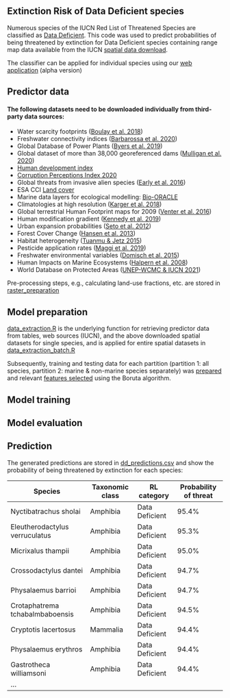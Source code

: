 ## Extinction Risk of Data Deficient species
Numerous species of the IUCN Red List of Threatened Species are classified as [Data Deficient](https://www.iucnredlist.org/search?permalink=2ed13c01-7e0e-4596-a100-38ed47d30a99). This code was used to predict probabilities of being threatened by extinction for Data Deficient species containing range map data available from the IUCN [spatial data download](https://www.iucnredlist.org/resources/spatial-data-download).

The classifier can be applied for individual species using our [web application](https://ml-extinctionrisk.indecol.no/) (alpha version)

## Predictor data
#### The following datasets need to be downloaded individually from third-party data sources:

- Water scarcity footprints ([Boulay et al. 2018](https://doi.org/10.1007/s11367-017-1333-8))
- Freshwater connectivity indices ([Barbarossa et al. 2020](https://doi.org/10.1073/pnas.1912776117))
- Global Database of Power Plants ([Byers et al. 2019](https://datasets.wri.org/dataset/globalpowerplantdatabase))
- Global dataset of more than 38,000 georeferenced dams ([Mulligan et al. 2020](https://doi.org/10.1038/s41597-020-0362-5))
- [Human development index](http://hdr.undp.org/sites/default/files/2020_statistical_annex_all.xlsx)
- [Corruption Perceptions Index 2020](https://images.transparencycdn.org/images/CPI_FULL_DATA_2021-01-27-162209.zip)
- Global threats from invasive alien species ([Early et al. 2016](https://doi.org/10.1038/ncomms12485))
- ESA CCI [Land cover](http://maps.elie.ucl.ac.be/CCI/viewer/download.php)
- Marine data layers for ecological modelling: [Bio-ORACLE](https://bio-oracle.org)
- Climatologies at high resolution ([Karger et al. 2018](https://doi.org/10.5061/dryad.kd1d4))
- Global terrestrial Human Footprint maps for 2009 ([Venter et al. 2016](https://doi.org/10.1038/sdata.2016.67))
- Human modification gradient ([Kennedy et al. 2019](https://doi.org/10.1111/gcb.14549))
- Urban expansion probabilities ([Seto et al. 2012](https://doi.org/10.1073/pnas.1211658109))
- Forest Cover Change ([Hansen et al. 2013](https://doi.org/10.1126/science.1244693))
- Habitat heterogeneity ([Tuanmu & Jetz 2015](https://doi.org/10.1111/geb.12365))
- Pesticide application rates ([Maggi et al. 2019](https://doi.org/10.1038/s41597-019-0169-4))
- Freshwater environmental variables ([Domisch et al. 2015](https://doi.org/10.1038/sdata.2015.73))
- Human Impacts on Marine Ecosystems ([Halpern et al. 2008](https://doi.org/10.1126/science.1149345))
- World Database on Protected Areas ([UNEP-WCMC & IUCN 2021](www.protectedplanet.net))

Pre-processing steps, e.g., calculating land-use fractions, etc. are stored in [raster_preparation](https://github.com/jannebor/dd_forecast/tree/main/workflow/1_Preparation/raster_preparation)

## Model preparation
[data_extraction.R](https://github.com/jannebor/dd_forecast/blob/main/workflow/1_Preparation/model_preparation/data_extraction.R) is the underlying function for retrieving predictor data from tables, web sources (IUCN), and the above downloaded spatial datasets for single species, and is applied for entire spatial datasets in [data_extraction_batch.R](https://github.com/jannebor/dd_forecast/blob/main/workflow/1_Preparation/model_preparation/2_data_extraction_batch.R)

Subsequently, training and testing data for each partition (partition 1: all species, partition 2: marine & non-marine species separately) was [prepared](https://github.com/jannebor/dd_forecast/blob/main/workflow/1_Preparation/model_preparation/3_model_prep.R) and relevant [features selected](https://github.com/jannebor/dd_forecast/blob/main/workflow/1_Preparation/model_preparation/3.1_feature_selection.R) using the Boruta algorithm.




## Model training



## Model evaluation

## Prediction

The generated predictions are stored in [dd_predictions.csv](https://github.com/jannebor/dd_forecast/blob/main/dd_predictions.csv) and show the probability of being threatened by extinction for each species:

| Species                         | Taxonomic class | RL category    | Probability of threat |
|---------------------------------|-----------------|----------------|-----------------------|
| Nyctibatrachus sholai           | Amphibia        | Data Deficient | 95.4%                 |
| Eleutherodactylus verruculatus  | Amphibia        | Data Deficient | 95.3%                 |
| Micrixalus thampii              | Amphibia        | Data Deficient | 95.0%                 |
| Crossodactylus dantei           | Amphibia        | Data Deficient | 94.7%                 |
| Physalaemus barrioi             | Amphibia        | Data Deficient | 94.7%                 |
| Crotaphatrema tchabalmbaboensis | Amphibia        | Data Deficient | 94.5%                 |
| Cryptotis lacertosus            | Mammalia        | Data Deficient | 94.4%                 |
| Physalaemus erythros            | Amphibia        | Data Deficient | 94.4%                 |
| Gastrotheca williamsoni         | Amphibia        | Data Deficient | 94.4%                 |
| …                               |                 |                |                       |
